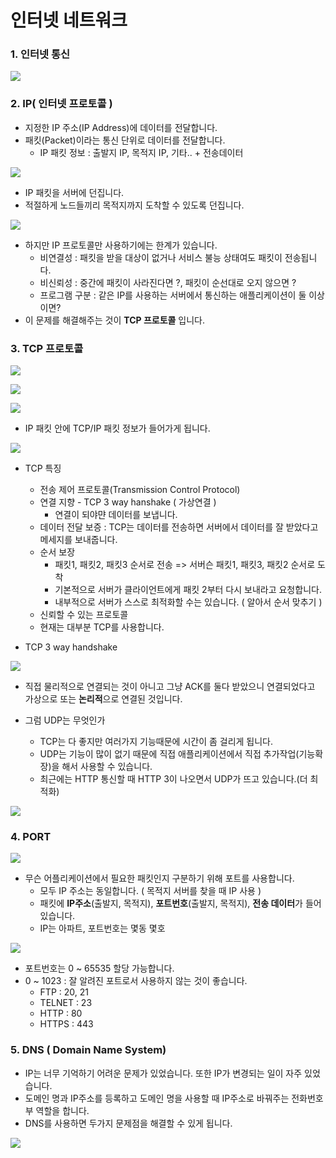 # 인터넷 네트워크



### 1. 인터넷 통신

![](./img/1.png)



### 2. IP( 인터넷 프로토콜 )

- 지정한 IP 주소(IP Address)에 데이터를 전달합니다.
- 패킷(Packet)이라는 통신 단위로 데이터를 전달합니다.
  - IP 패킷 정보 : 출발지 IP, 목적지 IP, 기타.. + 전송데이터

![](./img/2.png)

- IP 패킷을 서버에 던집니다. 
- 적절하게 노드들끼리 목적지까지 도착할 수 있도록 던집니다.

![](./img/3.png)

- 하지만 IP 프로토콜만 사용하기에는 한계가 있습니다.
  - 비연결성 : 패킷을 받을 대상이 없거나 서비스 불능 상태여도 패킷이 전송됩니다.
  - 비신뢰성 : 중간에 패킷이 사라진다면 ?, 패킷이 순선대로 오지 않으면 ?
  - 프로그램 구분 : 같은 IP를 사용하는 서버에서 통신하는 애플리케이션이 둘 이상이면?
- 이 문제를 해결해주는 것이 **TCP 프로토콜** 입니다.



### 3. TCP 프로토콜

![](./img/4.png)

![](./img/5.png)

![](./img/6.png)

- IP 패킷 안에 TCP/IP 패킷 정보가 들어가게 됩니다.

![](./img/7.png)

- TCP 특징
  - 전송 제어 프로토콜(Transmission Control Protocol)
  - 연결 지향 - TCP 3 way hanshake ( 가상연결 )
    - 연결이 되야먄 데이터를 보냅니다.
  - 데이터 전달 보증 : TCP는 데이터를 전송하면 서버에서 데이터를 잘 받았다고 메세지를 보내줍니다.
  - 순서 보장
    - 패킷1, 패킷2, 패킷3 순서로 전송 => 서버슨 패킷1, 패킷3, 패킷2 순서로 도착
    - 기본적으로 서버가 클라이언트에게 패킷 2부터 다시 보내라고 요청합니다.
    - 내부적으로 서버가 스스로 최적화할 수는 있습니다. ( 알아서 순서 맞추기 )
  - 신뢰할 수 있는 프로토콜
  - 현재는 대부분 TCP를 사용합니다.

- TCP 3 way handshake

![](./img/8.png)

- 직접 물리적으로 연결되는 것이 아니고 그냥 ACK를 둘다 받았으니 연결되었다고 가상으로 또는 **논리적**으로 연결된 것입니다.



- 그럼 UDP는 무엇인가
  - TCP는 다 좋지만 여러가지 기능때문에 시간이 좀 걸리게 됩니다.
  - UDP는 기능이 많이 없기 때문에 직접 애플리케이션에서 직접 추가작업(기능확장)을 해서 사용할 수 있습니다.
  - 최근에는 HTTP 통신할 때 HTTP 3이 나오면서 UDP가 뜨고 있습니다.(더 최적화)

![](./img/9.png)

### 4. PORT

![](./img/10.png)

- 무슨 어플리케이션에서 필요한 패킷인지 구분하기 위해 포트를 사용합니다.
  - 모두 IP 주소는 동일합니다. ( 목적지 서버를 찾을 때 IP 사용 )
  - 패킷에 **IP주소**(출발지, 목적지), **포트번호**(출발지, 목적지), **전송 데이터**가 들어있습니다.
  - IP는 아파트, 포트번호는 몇동 몇호

![](./img/11.png)

- 포트번호는 0 ~ 65535 할당 가능합니다.
- 0 ~ 1023 : 잘 알려진 포트로서 사용하지 않는 것이 좋습니다.
  - FTP : 20, 21
  - TELNET : 23
  - HTTP : 80
  - HTTPS : 443



### 5. DNS ( Domain Name System)

- IP는 너무 기억하기 어려운 문제가 있었습니다. 또한 IP가 변경되는 일이 자주 있었습니다.
- 도메인 명과 IP주소를 등록하고 도메인 명을 사용할 때 IP주소로 바꿔주는 전화번호부 역할을 합니다.
- DNS를 사용하면 두가지 문제점을 해결할 수 있게 됩니다.

![](./img/12.png)
